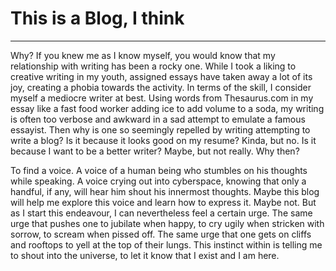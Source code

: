 # This is a Blog, I think
-------
Why?
If you knew me as I know myself, you would know that my relationship with writing has been a rocky one. While I took a liking to creative writing in my youth, assigned essays have taken away a lot of its joy, creating a phobia towards the activity. In terms of the skill, I consider myself a mediocre writer at best. Using words from Thesaurus.com in my essay like a fast food worker adding ice to add volume to a soda, my writing is often too verbose and awkward in a sad attempt to emulate a famous essayist. Then why is one so seemingly repelled by writing attempting to write a blog? Is it because it looks good on my resume? Kinda, but no. Is it because I want to be a better writer? Maybe, but not really. Why then?

To find a voice. A voice of a human being who stumbles on his thoughts while speaking.  A voice crying out into cyberspace, knowing that only a handful, if any, will hear him shout his innermost thoughts. Maybe this blog will help me explore this voice and learn how to express it. Maybe not. But as I start this endeavour, I can nevertheless feel a certain urge. The same urge that pushes one to jubilate when happy,  to cry ugily when stricken with sorrow, to scream when pissed off. The same urge that one gets on cliffs and rooftops to yell at the top of their lungs. This instinct within is telling me to shout into the universe, to let it know that I exist and I am here.
